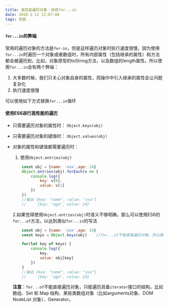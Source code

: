 ```yaml
---
title: 高性能遍历对象：拒绝for...in
date: 2018-2-12 12:07:08
tags: 性能
---
```


####  `for...in`的弊端
 常用的遍历对象的方法是`for-in`，但是这样遍历对象时执行速度很慢，因为使用`for...in`时遍历一个对象或者数组时，所有内部属性（包括继承的属性）和方法都会被遍历到，比如，对象原型的toString方法，以及数组的length属性。所以使用`for...in`会有两个弊端：
 1. 大多数时候，我们只关心对象自身的属性，而操作中引入继承的属性会让问题复杂化
 2. 执行速度很慢

 可以使用如下方式替换`for...in`循环

 #### 使用ES6进行高性能的遍历
* 只需要遍历对象的属性时： `Object.keys(obj)`
* 只需要遍历对象的键值时： `Object.values(obj)` 
* 对象的属性和键值都需要遍历时： 
    1. 使用`Object.entries(obj)`

    ```javascript
        const obj = {name: 'xxx',age: 24}
        Object.entries(obj).forEach(v => {
            console.log({
                key: v[0],
                value: v[1]
            })
        })
        //输出 {key: "name", value: "xxx"}
        //     {key: "age", value: 24}
    ```
    2.如果觉得使用`Object.entries(obj)`时语义不够明确，那么可以使用ES6的`for...of`方法，以达到类似`for...in`的写法

    ```javascript
        const obj = {name: 'xxx',age: 24}
        const keys = Object.keys(obj)    //for...of不能直接遍历对象，所以需要对象的属性组成的数组

        for(let key of keys) {
            console.log({
                key,
                value: obj[key]
            })
        }
        //输出 {key: "name", value: "xxx"}
        //     {key: "age", value: 24}
    ```
    **注意**：`for...of`不能直接遍历对象，只能遍历具备`iterator`接口的结构，比如数组、Set 和 Map 结构、某些类数组对象（比如arguments对象、DOM NodeList 对象）、Generator。


